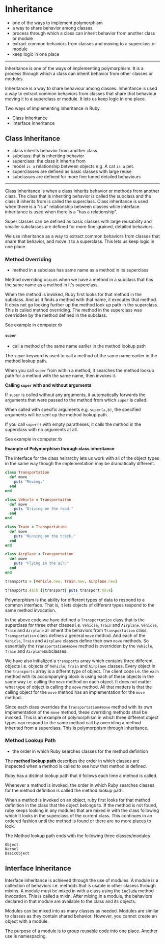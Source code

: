 # Inheritance

- one of the ways to implement polymorphism
- a way to share behavior among classes
- process through which a class can inherit behavior from another class or module
- extract common behaviors from classes and moving to a superclass or module
- keep logic in one place
-------------------------------------------------------------------

Inheritance is one of the ways of implementing polymorphism.
It is a process through which a class can inherit behavior from other classes or modules.

Inheritance is a way to share behaviour among classes. Inheritance is used a way to extract common behaviors from classes that share that behaviour moving it to a superclass or module. It lets us keep logic in one place.

Two ways of implementing Inheritance in Ruby
  - Class Inheritance
  - Interface Inheritance

## Class Inheritance

- class inherits behavior from another class
- subclass: that is inheriting behavior
- superclass: the class it inhertis from
- model `is a` relationship between objects e.g. A cat `is a` pet.
- superclasses are defined as basic classes with large reuse
- subclasses are defined for more fine tuned detailed behaviours
----------------------------------------------------------------------

Class Inheritance is when a class inherits behavior or methods from another class. The class that is inheriting behavior is called the subclass and the class it inherits from is called the superclass. Class inheritance is used when there is a "is a" relationship between classes while interface inheritance is used when there is a "has a relationship".

Super classes can be defined as basic classes with large reusability and smaller subclasses are defined for more fine-grained, detailed behaviors.

We use inheritance as a way to extract common behaviors from classes that share that behavior, and move it to a superclass. This lets us keep logic in one place. 


### Method Overriding

- method in a subclass has same name as a method in its superclass

Method overriding occurs when we have a method in a subclass that has the same name as a method in it's superclass.

When the method is invoked, Ruby first looks for that method in the subclass. And as it finds a method with that name, it executes that method. It does not go looking further up the method look up path in the superclass. This is called method overriding. The method in the superclass was overridden by the method defined in the subclass. 

See example in computer.rb

#### `super`

- call a method of the same name earlier in the method lookup path

The `super` keyword is used to call a method of the same name earlier in the method lookup path. 

When you call `super` from within a method, it searches the method lookup path for a method with the same name, then invokes it.

**Calling `super` with and without arguments**

If `super` is called without any arguments, it automatically forwards the arguments that were passed to the method from which `super` is called. 

When called with specific arguments e.g. `super(a,b)`, the specified arguments will be sent up the method lookup path.

If you call `super()` with empty paratheses, it calls the method in the superclass with no arguments at all.

See example in computer.rb

**Example of Polymorphism through class inheritance**

The interface for the class heirarchy lets us work with all of the object types in the same way though the implementation may be dramatically different.

```ruby
class Transportation
  def move
    puts "Moving."
  end
end

class Vehicle < Transportaiton
  def move
    puts "Driving on the road."
  end
end

class Train < Transportation
  def move
    puts "Running on the track."
  end
end

class Airplane < Transportation
  def move
    puts "Flying in the air."
  end
end

transports = [Vehicle.new, Train.new, Airplane.new]

transports.each {|transport| puts transport.move}


```

Polymorphism is the ability for different types of data to respond to a common interface. That is, it lets objects of different types respond to the same method invocation.

In the above code we have defined a `Transportation` class that is the superclass for three other classes i.e. `Vehicle`, `Train` and `Airplane`.
 `Vehicle`, `Train` and `Airplane` all inherit the behaviors from `Transportation` class. `Transportation` class defines a general `move` method. And each of the  `Vehicle`, `Train` and `Airplane` classes define their own `move` methods. So essentially the `Transportation#move` method is overridden by the  `Vehicle`, `Train` and `Airplane`subclasses. 

 We have also initialized a `transports` array which contains three different objects i.e. objects of  `Vehicle`, `Train` and `Airplane` classes. 
Every object in the `transports` array is a differnt type of object. The client code i.e. the `each` method with its accompanying block is using each of these objects in the same way i.e. calling the `move` method on each object. It does not matter what type of object is calling the `move` method. All that matters is that the calling object for the `move` method has an implementation for the `move` method.

Since each class overrides the `Transportation#move` method with its own implementation of the `move` method, these overriding methods shall be invoked.
This is an example of polymorphism in which three different object types can respond to the same method call by overriding a method inherited from a superclass. This is polymorphism through inheritance.


### Method Lookup Path

- the order in which Ruby searches classes for the method definition

The **method lookup path** describes the order in which classes are inspected when a method is called to see how that method is defined.

Ruby has a distinct lookup path that it follows each time a method is called.

Whenever a method is invoked, the order in which Ruby searches classes for the method definition is called the method lookup path.

When a method is invoked on an object, ruby first looks for that method definition in the class that the object belongs to. If the method is not found, ruby keeps looking in any modules that are mixed in with the class following which it looks in the superclass of the current class. This continues in an ordered fashion until the method is found or there are no more places to look. 

The Method lookup path ends with the following three classes/modules

```
Object
Kernel
BasicObject
```

## Interface Inheritance

Interface inheritance is achieved through the use of modules. 
A module is a collection of behaviors i.e. methods that is usable in other clasess through mixins. A module must be mixed in with a class using the `include` method invocation. This is called a mixin. After mixing in a module, the behaviors declared in that module are available to the class and its objects.

Modules can be mixed into as many classes as needed. Modules are similar to classes as they contain shared behavior. However, you cannot create an object with a module. 

The purpose of a module is to group reusable code into one place. Another use is namespacing.